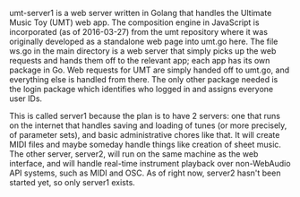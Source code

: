 umt-server1 is a web server written in Golang that handles the Ultimate Music Toy (UMT) web app. The composition engine in JavaScript is incorporated (as of 2016-03-27) from the umt repository where it was originally developed as a standalone web page into umt.go here. The file ws.go in the main directory is a web server that simply picks up the web requests and hands them off to the relevant app; each app has its own package in Go. Web requests for UMT are simply handed off to umt.go, and everything else is handled from there. The only other package needed is the login package which identifies who logged in and assigns everyone user IDs.

This is called server1 because the plan is to have 2 servers: one that runs on the internet that handles saving and loading of tunes (or more precisely, of parameter sets), and basic administrative chores like that. It will create MIDI files and maybe someday handle things like creation of sheet music. The other server, server2, will run on the same machine as the web interface, and will handle real-time instrument playback over non-WebAudio API systems, such as MIDI and OSC. As of right now, server2 hasn't been started yet, so only server1 exists.
